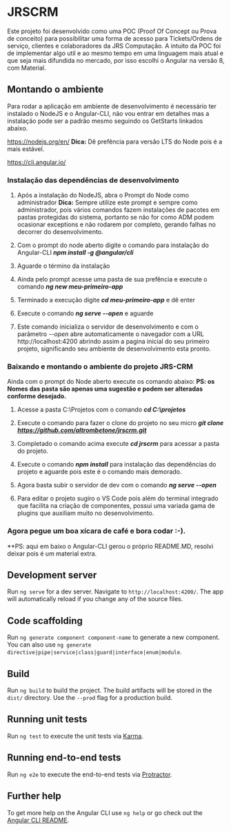 # JRSCRM

Este projeto foi desenvolvido como uma POC (Proof Of Concept ou Prova de conceito) para possibilitar uma forma de acesso para Tickets/Ordens de serviço, clientes e colaboradores da JRS Computação. A intuito da POC foi de implementar algo util e ao mesmo tempo em uma linguagem mais atual e que seja mais difundida no mercado, por isso escolhi o Angular na versão 8, com Material.

## Montando o ambiente
Para rodar a aplicação em ambiente de desenvolvimento é necessário ter instalado o NodeJS e o Angular-CLI, não vou entrar em detalhes mas a instalação pode ser a padrão mesmo seguindo os GetStarts linkados abaixo.

https://nodejs.org/en/ 
**Dica:** Dê prefência para versão LTS do Node pois é a mais estável.

https://cli.angular.io/

### Instalação das dependências de desenvolvimento
1. Após a instalação do NodeJS, abra o Prompt do Node como administrador
**Dica:** Sempre utilize este prompt e sempre como administrador, pois vários comandos fazem instalações de pacotes em pastas protegidas do sistema, portanto se não for como ADM podem ocasionar exceptions e não rodarem por completo, gerando falhas no decorrer do desenvolvimento.

2. Com o prompt do node aberto digite o comando para instalação do Angular-CLI
**_npm install -g @angular/cli_**

3. Aguarde o término da instalação

4. Ainda pelo prompt acesse uma pasta de sua prefência e execute o comando **_ng new meu-primeiro-app_**

5. Terminado a execução digite **_cd meu-primeiro-app_** e dê enter

6. Execute o comando **_ng serve --open_** e aguarde

7. Este comando inicializa o servidor de desenvolvimento e com o parâmetro _--open_ abre automaticamente o navegador com a URL http://localhost:4200 abrindo assim a pagina inicial do seu primeiro projeto, significando seu ambiente de desenvolvimento esta pronto.

### Baixando e montando o ambiente do projeto JRS-CRM
Ainda com o prompt do Node aberto execute os comando abaixo:
**PS: os Nomes das pasta são apenas uma sugestão e podem ser alteradas conforme desejado.**

1. Acesse a pasta C:\Projetos com o comando **_cd C:\projetos_**

2. Execute o comando para fazer o clone do projeto no seu micro **_git clone https://github.com/altrombetone/jrscrm.git_**

3. Completado o comando acima execute **_cd jrscrm_** para acessar a pasta do projeto.

4. Execute o comando **_npm install_** para instalação das dependências do projeto e aguarde pois este é o comando mais demorado.

5. Agora basta subir o servidor de dev com o comando **_ng serve --open_**

6. Para editar o projeto sugiro o VS Code pois além do terminal integrado que facilita na criação de componentes, possui uma variada gama de plugins que auxiliam muito no desenvolvimento.


### Agora pegue um boa xícara de café e bora codar :-).

**PS: aqui em baixo o Angular-CLI gerou o próprio README.MD, resolvi deixar pois é um material extra.

## Development server

Run `ng serve` for a dev server. Navigate to `http://localhost:4200/`. The app will automatically reload if you change any of the source files.

## Code scaffolding

Run `ng generate component component-name` to generate a new component. You can also use `ng generate directive|pipe|service|class|guard|interface|enum|module`.

## Build

Run `ng build` to build the project. The build artifacts will be stored in the `dist/` directory. Use the `--prod` flag for a production build.

## Running unit tests

Run `ng test` to execute the unit tests via [Karma](https://karma-runner.github.io).

## Running end-to-end tests

Run `ng e2e` to execute the end-to-end tests via [Protractor](http://www.protractortest.org/).

## Further help

To get more help on the Angular CLI use `ng help` or go check out the [Angular CLI README](https://github.com/angular/angular-cli/blob/master/README.md).
